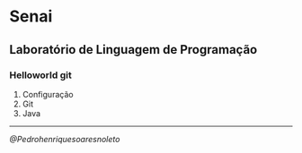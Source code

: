 # Senai

##  Laboratório de Linguagem de Programação

### Helloworld git

1. Configuração
1. Git
1. Java

-----
_@Pedrohenriquesoaresnoleto_